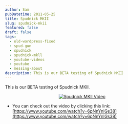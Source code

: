 ```yaml
---
author: Sam
pubDatetime: 2011-05-25
title: Spudnick MKII
slug: spudnick-mkii
featured: false
draft: false
tags:
  - old-wordpress-fixed
  - spud-gun
  - spudnick
  - spudnick-mkll
  - youtube-videos
  - youtube
  - messing-about
description: This is our BETA testing of Spudnick MKII
---
```

This is our BETA testing of Spudnick MKII.

<p style="text-align: center"><a href="https://www.youtube.com/watch?v=6pNnYnIGs38"><img src="/assets/2011/2011-05-25-spudnick-mkll-testing.jpg" alt="Spudnick MKll Video"></a></p>

*   You can check out the video by clicking this link: [https://www.youtube.com/watch?v=6pNnYnIGs38](https://www.youtube.com/watch?v=6pNnYnIGs38)